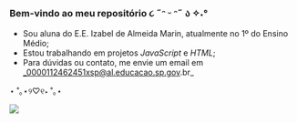 ### Bem-vindo ao meu repositório ૮ ˶ᵔ ᵕ ᵔ˶ ა ✧˖°

- Sou aluna do E.E. Izabel de Almeida Marin, atualmente no 1º do Ensino Médio;
- Estou trabalhando em projetos *JavaScript* e *HTML*;
- Para dúvidas ou contato, me envie um email em  _0000112462451xsp@al.educacao.sp.gov.br_

⋆ ˚｡⋆୨♡୧⋆ ˚｡⋆

  ![](https://media4.giphy.com/media/v1.Y2lkPTc5MGI3NjExMXg0cnUxa3UxZ2JkZGo0cGJ3bW04cHFsbXlqdmF6MDBvdGo4M2p4NCZlcD12MV9pbnRlcm5hbF9naWZfYnlfaWQmY3Q9Zw/gSgW7pEhRYN5jotEmk/giphy.webp)
